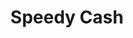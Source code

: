 ---
title: Speedy Cash
slug: speedy-cash
updated-on: '2024-05-30T13:44:31.749Z'
created-on: '2024-05-30T13:41:46.671Z'
published-on: '2024-05-30T13:54:32.469Z'
f_city-state-2:
- cms/city/dothan-al.md
- cms/city/huntsville-al.md
- cms/city/ozark-al.md
- cms/city/scottsdale-az.md
- cms/city/glendale-az.md
- cms/city/stanton-ca.md
- cms/city/downey-ca.md
- cms/city/hollywood-ca.md
- cms/city/montclair-ca.md
- cms/city/grove-ca.md
- cms/city/chico-ca.md
- cms/city/riverside-ca.md
- cms/city/gardena-ca.md
- cms/city/lakewood-co.md
- cms/city/middleburg-fl.md
- cms/city/palatka-fl.md
- cms/city/hialeah-fl.md
- cms/city/douglasville-ga.md
- cms/city/jesup-ga.md
- cms/city/wichita-ks.md
- cms/city/allen-ky.md
- cms/city/prestonsburg-ky.md
- cms/city/harlan-ky.md
- cms/city/paintsville-ky.md
- cms/city/pikeville-ky.md
- cms/city/jackson-ky.md
- cms/city/whitesburg-ky.md
- cms/city/meridian-ms.md
- cms/city/laurel-ms.md
- cms/city/independence-mo.md
- cms/city/springfield-or.md
- cms/city/eugene-or.md
- cms/city/portland-or.md
- cms/city/cordova-tn.md
- cms/city/brownsville-tn.md
- cms/city/desoto-tx.md
- cms/city/irving-tx.md
- cms/city/arlington-tx.md
- cms/city/cana-va.md
- cms/city/longview-wa.md
- cms/city/centralia-wa.md
- cms/city/san-bernardino-ca.md
- cms/city/culver-city-ca.md
- cms/city/mission-hills-ca.md
- cms/city/el-monte-ca.md
- cms/city/saint-augustine-fl.md
- cms/city/orange-park-fl.md
- cms/city/fernandina-beach-fl.md
- cms/city/idaho-falls-id.md
- cms/city/kansas-city-mo.md
- cms/city/newport-news-va.md
- cms/city/virginia-beach-va.md
f_locations:
- cms/payday-loan/speedy-cash-26690.md
- cms/payday-loan/speedy-cash-26691.md
- cms/payday-loan/speedy-cash-26692.md
- cms/payday-loan/speedy-cash-26693.md
- cms/payday-loan/speedy-cash-26694.md
- cms/payday-loan/speedy-cash-26695.md
- cms/payday-loan/speedy-cash-26696.md
- cms/payday-loan/speedy-cash-26697.md
- cms/payday-loan/speedy-cash-26698.md
- cms/payday-loan/speedy-cash-26699.md
- cms/payday-loan/speedy-cash-26700.md
- cms/payday-loan/speedy-cash-26701.md
- cms/payday-loan/speedy-cash-26702.md
- cms/payday-loan/speedy-cash-26703.md
- cms/payday-loan/speedy-cash-26704.md
- cms/payday-loan/speedy-cash-26705.md
- cms/payday-loan/speedy-cash-26706.md
- cms/payday-loan/speedy-cash-26707.md
- cms/payday-loan/speedy-cash-26708.md
- cms/payday-loan/speedy-cash-26709.md
- cms/payday-loan/speedy-cash-26710.md
- cms/payday-loan/speedy-cash-26711.md
- cms/payday-loan/speedy-cash-26712.md
- cms/payday-loan/speedy-cash-26713.md
- cms/payday-loan/speedy-cash-26714.md
- cms/payday-loan/speedy-cash-26715.md
- cms/payday-loan/speedy-cash-26716.md
- cms/payday-loan/speedy-cash-26717.md
- cms/payday-loan/speedy-cash-26718.md
- cms/payday-loan/speedy-cash-26719.md
- cms/payday-loan/speedy-cash-26720.md
- cms/payday-loan/speedy-cash-26721.md
- cms/payday-loan/speedy-cash-26722.md
- cms/payday-loan/speedy-cash-26723.md
- cms/payday-loan/speedy-cash-26724.md
- cms/payday-loan/speedy-cash-26725.md
- cms/payday-loan/speedy-cash-26726.md
- cms/payday-loan/speedy-cash-26727.md
- cms/payday-loan/speedy-cash-26728.md
- cms/payday-loan/speedy-cash-26729.md
- cms/payday-loan/speedy-cash-26730.md
- cms/payday-loan/speedy-cash-26731.md
- cms/payday-loan/speedy-cash-26732.md
- cms/payday-loan/speedy-cash-26733.md
- cms/payday-loan/speedy-cash-26734.md
- cms/payday-loan/speedy-cash-26735.md
- cms/payday-loan/speedy-cash-26736.md
- cms/payday-loan/speedy-cash-26737.md
- cms/payday-loan/speedy-cash-26738.md
- cms/payday-loan/speedy-cash-26739.md
- cms/payday-loan/speedy-cash-26740.md
- cms/payday-loan/speedy-cash-26741.md
- cms/payday-loan/speedy-cash-26742.md
- cms/payday-loan/speedy-cash-26743.md
- cms/payday-loan/speedy-cash-26744.md
- cms/payday-loan/speedy-cash-26745.md
- cms/payday-loan/speedy-cash-26746.md
- cms/payday-loan/speedy-cash-26747.md
- cms/payday-loan/speedy-cash-26748.md
- cms/payday-loan/speedy-cash-26749.md
- cms/payday-loan/speedy-cash-26750.md
- cms/payday-loan/speedy-cash-26751.md
- cms/payday-loan/speedy-cash-26752.md
- cms/payday-loan/speedy-cash-26753.md
- cms/payday-loan/speedy-cash-26754.md
- cms/payday-loan/speedy-cash-26755.md
- cms/payday-loan/speedy-cash-26756.md
- cms/payday-loan/speedy-cash-26757.md
- cms/payday-loan/speedy-cash-26758.md
- cms/payday-loan/speedy-cash-26759.md
- cms/payday-loan/speedy-cash-26760.md
- cms/payday-loan/speedy-cash-26761.md
- cms/payday-loan/speedy-cash-26762.md
- cms/payday-loan/speedy-cash-26763.md
- cms/payday-loan/speedy-cash-26764.md
- cms/payday-loan/speedy-cash-26765.md
- cms/payday-loan/speedy-cash-26766.md
- cms/payday-loan/speedy-cash-26767.md
- cms/payday-loan/speedy-cash-26768.md
- cms/payday-loan/speedy-cash-26769.md
f_states:
- cms/state/alabama.md
- cms/state/arizona.md
- cms/state/california.md
- cms/state/colorado.md
- cms/state/florida.md
- cms/state/georgia.md
- cms/state/kansas.md
- cms/state/kentucky.md
- cms/state/mississippi.md
- cms/state/missouri.md
- cms/state/oregon.md
- cms/state/tennessee.md
- cms/state/texas.md
- cms/state/virginia.md
- cms/state/washington.md
- cms/state/idaho.md
layout: '[company].html'
tags: company
---